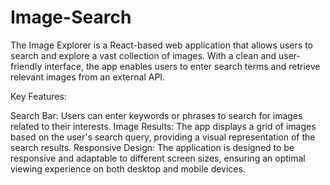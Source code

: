 # Image-Search
The Image Explorer is a React-based web application that allows users to search and explore a vast collection of images. With a clean and user-friendly interface, the app enables users to enter search terms and retrieve relevant images from an external API.

Key Features:

Search Bar: Users can enter keywords or phrases to search for images related to their interests.
Image Results: The app displays a grid of images based on the user's search query, providing a visual representation of the search results.
Responsive Design: The application is designed to be responsive and adaptable to different screen sizes, ensuring an optimal viewing experience on both desktop and mobile devices.
